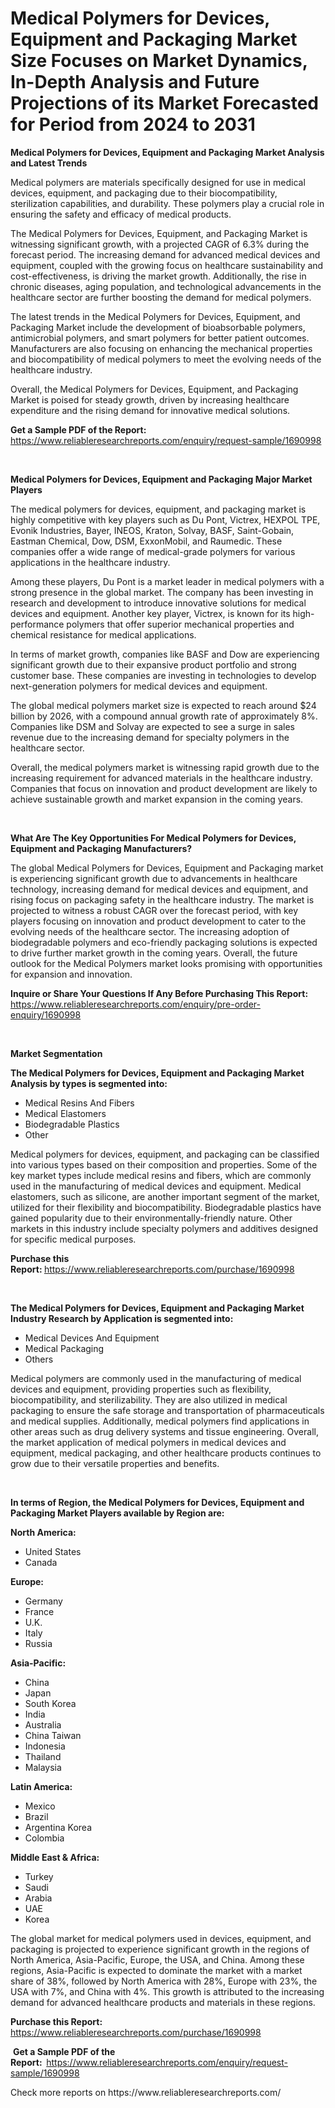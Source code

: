 <p><h1>Medical Polymers for Devices, Equipment and Packaging Market Size Focuses on Market Dynamics, In-Depth Analysis and Future Projections of its Market Forecasted for Period from 2024 to 2031</h1></p><p><strong>Medical Polymers for Devices, Equipment and Packaging Market Analysis and Latest Trends</strong></p>
<p><p>Medical polymers are materials specifically designed for use in medical devices, equipment, and packaging due to their biocompatibility, sterilization capabilities, and durability. These polymers play a crucial role in ensuring the safety and efficacy of medical products.</p><p>The Medical Polymers for Devices, Equipment, and Packaging Market is witnessing significant growth, with a projected CAGR of 6.3% during the forecast period. The increasing demand for advanced medical devices and equipment, coupled with the growing focus on healthcare sustainability and cost-effectiveness, is driving the market growth. Additionally, the rise in chronic diseases, aging population, and technological advancements in the healthcare sector are further boosting the demand for medical polymers.</p><p>The latest trends in the Medical Polymers for Devices, Equipment, and Packaging Market include the development of bioabsorbable polymers, antimicrobial polymers, and smart polymers for better patient outcomes. Manufacturers are also focusing on enhancing the mechanical properties and biocompatibility of medical polymers to meet the evolving needs of the healthcare industry.</p><p>Overall, the Medical Polymers for Devices, Equipment, and Packaging Market is poised for steady growth, driven by increasing healthcare expenditure and the rising demand for innovative medical solutions.</p></p>
<p><strong>Get a Sample PDF of the Report:&nbsp;</strong> <a href="https://www.reliableresearchreports.com/enquiry/request-sample/1690998">https://www.reliableresearchreports.com/enquiry/request-sample/1690998</a></p>
<p>&nbsp;</p>
<p><strong>Medical Polymers for Devices, Equipment and Packaging Major Market Players</strong></p>
<p><p>The medical polymers for devices, equipment, and packaging market is highly competitive with key players such as Du Pont, Victrex, HEXPOL TPE, Evonik Industries, Bayer, INEOS, Kraton, Solvay, BASF, Saint-Gobain, Eastman Chemical, Dow, DSM, ExxonMobil, and Raumedic. These companies offer a wide range of medical-grade polymers for various applications in the healthcare industry.</p><p>Among these players, Du Pont is a market leader in medical polymers with a strong presence in the global market. The company has been investing in research and development to introduce innovative solutions for medical devices and equipment. Another key player, Victrex, is known for its high-performance polymers that offer superior mechanical properties and chemical resistance for medical applications.</p><p>In terms of market growth, companies like BASF and Dow are experiencing significant growth due to their expansive product portfolio and strong customer base. These companies are investing in technologies to develop next-generation polymers for medical devices and equipment.</p><p>The global medical polymers market size is expected to reach around $24 billion by 2026, with a compound annual growth rate of approximately 8%. Companies like DSM and Solvay are expected to see a surge in sales revenue due to the increasing demand for specialty polymers in the healthcare sector.</p><p>Overall, the medical polymers market is witnessing rapid growth due to the increasing requirement for advanced materials in the healthcare industry. Companies that focus on innovation and product development are likely to achieve sustainable growth and market expansion in the coming years.</p></p>
<p>&nbsp;</p>
<p><strong>What Are The Key Opportunities For Medical Polymers for Devices, Equipment and Packaging Manufacturers?</strong></p>
<p><p>The global Medical Polymers for Devices, Equipment and Packaging market is experiencing significant growth due to advancements in healthcare technology, increasing demand for medical devices and equipment, and rising focus on packaging safety in the healthcare industry. The market is projected to witness a robust CAGR over the forecast period, with key players focusing on innovation and product development to cater to the evolving needs of the healthcare sector. The increasing adoption of biodegradable polymers and eco-friendly packaging solutions is expected to drive further market growth in the coming years. Overall, the future outlook for the Medical Polymers market looks promising with opportunities for expansion and innovation.</p></p>
<p><strong>Inquire or Share Your Questions If Any Before Purchasing This Report:</strong> <a href="https://www.reliableresearchreports.com/enquiry/pre-order-enquiry/1690998">https://www.reliableresearchreports.com/enquiry/pre-order-enquiry/1690998</a></p>
<p>&nbsp;</p>
<p><strong>Market Segmentation</strong></p>
<p><strong>The Medical Polymers for Devices, Equipment and Packaging Market Analysis by types is segmented into:</strong></p>
<p><ul><li>Medical Resins And Fibers</li><li>Medical Elastomers</li><li>Biodegradable Plastics</li><li>Other</li></ul></p>
<p><p>Medical polymers for devices, equipment, and packaging can be classified into various types based on their composition and properties. Some of the key market types include medical resins and fibers, which are commonly used in the manufacturing of medical devices and equipment. Medical elastomers, such as silicone, are another important segment of the market, utilized for their flexibility and biocompatibility. Biodegradable plastics have gained popularity due to their environmentally-friendly nature. Other markets in this industry include specialty polymers and additives designed for specific medical purposes.</p></p>
<p><strong>Purchase this Report:&nbsp;</strong><a href="https://www.reliableresearchreports.com/purchase/1690998">https://www.reliableresearchreports.com/purchase/1690998</a></p>
<p>&nbsp;</p>
<p><strong>The Medical Polymers for Devices, Equipment and Packaging Market Industry Research by Application is segmented into:</strong></p>
<p><ul><li>Medical Devices And Equipment</li><li>Medical Packaging</li><li>Others</li></ul></p>
<p><p>Medical polymers are commonly used in the manufacturing of medical devices and equipment, providing properties such as flexibility, biocompatibility, and sterilizability. They are also utilized in medical packaging to ensure the safe storage and transportation of pharmaceuticals and medical supplies. Additionally, medical polymers find applications in other areas such as drug delivery systems and tissue engineering. Overall, the market application of medical polymers in medical devices and equipment, medical packaging, and other healthcare products continues to grow due to their versatile properties and benefits.</p></p>
<p>&nbsp;</p>
<p><strong>In terms of Region, the Medical Polymers for Devices, Equipment and Packaging Market Players available by Region are:</strong></p>
<p>
    <p> <strong> North America: </strong>
        <ul>
            <li>United States</li>
            <li>Canada</li>
        </ul>
        </p> 
    <p> <strong> Europe: </strong>
        <ul>
            <li>Germany</li>
            <li>France</li>
            <li>U.K.</li>
            <li>Italy</li>
            <li>Russia</li>
        </ul>
        </p> 
    <p> <strong> Asia-Pacific: </strong>
        <ul>
            <li>China</li>
            <li>Japan</li>
            <li>South Korea</li>
            <li>India</li>
            <li>Australia</li>
            <li>China Taiwan</li>
            <li>Indonesia</li>
            <li>Thailand</li>
            <li>Malaysia</li>
        </ul>
        </p> 
    <p> <strong> Latin America: </strong>
        <ul>
            <li>Mexico</li>
            <li>Brazil</li>
            <li>Argentina Korea</li>
            <li>Colombia</li>
        </ul>
        </p> 
    <p> <strong> Middle East & Africa: </strong>
        <ul>
            <li>Turkey</li>
            <li>Saudi</li>
            <li>Arabia</li>
            <li>UAE</li>
            <li>Korea</li>
        </ul>
    </p>
    </p>
<p><p>The global market for medical polymers used in devices, equipment, and packaging is projected to experience significant growth in the regions of North America, Asia-Pacific, Europe, the USA, and China. Among these regions, Asia-Pacific is expected to dominate the market with a market share of 38%, followed by North America with 28%, Europe with 23%, the USA with 7%, and China with 4%. This growth is attributed to the increasing demand for advanced healthcare products and materials in these regions.</p></p>
<p><strong>Purchase this Report: </strong><a href="https://www.reliableresearchreports.com/purchase/1690998">https://www.reliableresearchreports.com/purchase/1690998</a></p>
<p>&nbsp;<strong>Get a Sample PDF of the Report:&nbsp;&nbsp;</strong><a href="https://www.reliableresearchreports.com/enquiry/request-sample/1690998">https://www.reliableresearchreports.com/enquiry/request-sample/1690998</a></p>
<p><strong></strong></p>
<p>Check more reports on https://www.reliableresearchreports.com/</p>